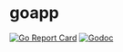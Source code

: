 # goapp

[![Go Report Card](https://goreportcard.com/badge/github.com/pnutmath/goapp)](https://goreportcard.com/report/github.com/pnutmath/goapp)
[![Godoc](https://godoc.org/github.com/pnutmath/goapp?status.svg)](https://pkg.go.dev/github.com/pnutmath/goapp)
